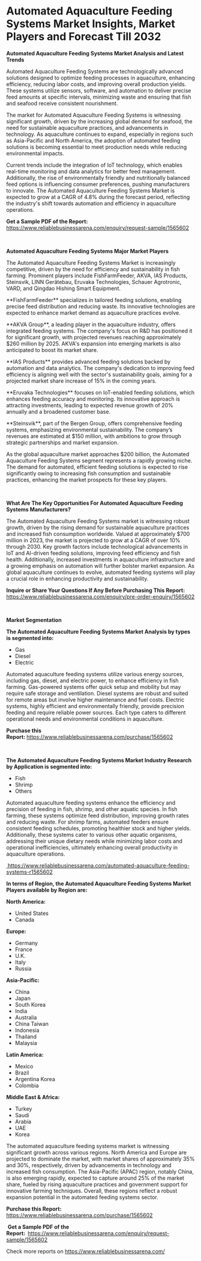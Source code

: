<p><h1>Automated Aquaculture Feeding Systems Market Insights, Market Players and Forecast Till 2032</h1></p><p><strong>Automated Aquaculture Feeding Systems Market Analysis and Latest Trends</strong></p>
<p><p>Automated Aquaculture Feeding Systems are technologically advanced solutions designed to optimize feeding processes in aquaculture, enhancing efficiency, reducing labor costs, and improving overall production yields. These systems utilize sensors, software, and automation to deliver precise feed amounts at specific intervals, minimizing waste and ensuring that fish and seafood receive consistent nourishment.</p><p>The market for Automated Aquaculture Feeding Systems is witnessing significant growth, driven by the increasing global demand for seafood, the need for sustainable aquaculture practices, and advancements in technology. As aquaculture continues to expand, especially in regions such as Asia-Pacific and North America, the adoption of automated feeding solutions is becoming essential to meet production needs while reducing environmental impacts.</p><p>Current trends include the integration of IoT technology, which enables real-time monitoring and data analytics for better feed management. Additionally, the rise of environmentally friendly and nutritionally balanced feed options is influencing consumer preferences, pushing manufacturers to innovate. The Automated Aquaculture Feeding Systems Market is expected to grow at a CAGR of 4.8% during the forecast period, reflecting the industry's shift towards automation and efficiency in aquaculture operations.</p></p>
<p><strong>Get a Sample PDF of the Report:&nbsp;</strong> <a href="https://www.reliablebusinessarena.com/enquiry/request-sample/1565602?utm_campaign=2141&utm_medium=2&utm_source=Github&utm_content=ia&utm_term=25022025&utm_id=automated-aquaculture-feeding-systems">https://www.reliablebusinessarena.com/enquiry/request-sample/1565602</a></p>
<p>&nbsp;</p>
<p><strong>Automated Aquaculture Feeding Systems Major Market Players</strong></p>
<p><p>The Automated Aquaculture Feeding Systems Market is increasingly competitive, driven by the need for efficiency and sustainability in fish farming. Prominent players include FishFarmFeeder, AKVA, IAS Products, Steinsvik, LINN Gerätebau, Eruvaka Technologies, Schauer Agrotronic, VARD, and Qingdao Hishing Smart Equipment.</p><p>**FishFarmFeeder** specializes in tailored feeding solutions, enabling precise feed distribution and reducing waste. Its innovative technologies are expected to enhance market demand as aquaculture practices evolve.</p><p>**AKVA Group**, a leading player in the aquaculture industry, offers integrated feeding systems. The company's focus on R&D has positioned it for significant growth, with projected revenues reaching approximately $260 million by 2025. AKVA's expansion into emerging markets is also anticipated to boost its market share.</p><p>**IAS Products** provides advanced feeding solutions backed by automation and data analytics. The company's dedication to improving feed efficiency is aligning well with the sector's sustainability goals, aiming for a projected market share increase of 15% in the coming years.</p><p>**Eruvaka Technologies** focuses on IoT-enabled feeding solutions, which enhances feeding accuracy and monitoring. Its innovative approach is attracting investments, leading to expected revenue growth of 20% annually and a broadened customer base.</p><p>**Steinsvik**, part of the Bergen Group, offers comprehensive feeding systems, emphasizing environmental sustainability. The company’s revenues are estimated at $150 million, with ambitions to grow through strategic partnerships and market expansion.</p><p>As the global aquaculture market approaches $200 billion, the Automated Aquaculture Feeding Systems segment represents a rapidly growing niche. The demand for automated, efficient feeding solutions is expected to rise significantly owing to increasing fish consumption and sustainable practices, enhancing the market prospects for these key players.</p></p>
<p>&nbsp;</p>
<p><strong>What Are The Key Opportunities For Automated Aquaculture Feeding Systems Manufacturers?</strong></p>
<p><p>The Automated Aquaculture Feeding Systems market is witnessing robust growth, driven by the rising demand for sustainable aquaculture practices and increased fish consumption worldwide. Valued at approximately $700 million in 2023, the market is projected to grow at a CAGR of over 10% through 2030. Key growth factors include technological advancements in IoT and AI-driven feeding solutions, improving feed efficiency and fish health. Additionally, increased investments in aquaculture infrastructure and a growing emphasis on automation will further bolster market expansion. As global aquaculture continues to evolve, automated feeding systems will play a crucial role in enhancing productivity and sustainability.</p></p>
<p><strong>Inquire or Share Your Questions If Any Before Purchasing This Report:</strong> <a href="https://www.reliablebusinessarena.com/enquiry/pre-order-enquiry/1565602?utm_campaign=2141&utm_medium=2&utm_source=Github&utm_content=ia&utm_term=25022025&utm_id=automated-aquaculture-feeding-systems">https://www.reliablebusinessarena.com/enquiry/pre-order-enquiry/1565602</a></p>
<p>&nbsp;</p>
<p><strong>Market Segmentation</strong></p>
<p><strong>The Automated Aquaculture Feeding Systems Market Analysis by types is segmented into:</strong></p>
<p><ul><li>Gas</li><li>Diesel</li><li>Electric</li></ul></p>
<p><p>Automated aquaculture feeding systems utilize various energy sources, including gas, diesel, and electric power, to enhance efficiency in fish farming. Gas-powered systems offer quick setup and mobility but may require safe storage and ventilation. Diesel systems are robust and suited for remote areas but involve higher maintenance and fuel costs. Electric systems, highly efficient and environmentally friendly, provide precision feeding and require reliable power sources. Each type caters to different operational needs and environmental conditions in aquaculture.</p></p>
<p><strong>Purchase this Report:&nbsp;</strong><a href="https://www.reliablebusinessarena.com/purchase/1565602?utm_campaign=2141&utm_medium=2&utm_source=Github&utm_content=ia&utm_term=25022025&utm_id=automated-aquaculture-feeding-systems">https://www.reliablebusinessarena.com/purchase/1565602</a></p>
<p>&nbsp;</p>
<p><strong>The Automated Aquaculture Feeding Systems Market Industry Research by Application is segmented into:</strong></p>
<p><ul><li>Fish</li><li>Shrimp</li><li>Others</li></ul></p>
<p><p>Automated aquaculture feeding systems enhance the efficiency and precision of feeding in fish, shrimp, and other aquatic species. In fish farming, these systems optimize feed distribution, improving growth rates and reducing waste. For shrimp farms, automated feeders ensure consistent feeding schedules, promoting healthier stock and higher yields. Additionally, these systems cater to various other aquatic organisms, addressing their unique dietary needs while minimizing labor costs and operational inefficiencies, ultimately enhancing overall productivity in aquaculture operations.</p></p>
<p><a href="https://www.reliablebusinessarena.com/automated-aquaculture-feeding-systems-r1565602?utm_campaign=2141&utm_medium=2&utm_source=Github&utm_content=ia&utm_term=25022025&utm_id=automated-aquaculture-feeding-systems">&nbsp;https://www.reliablebusinessarena.com/automated-aquaculture-feeding-systems-r1565602</a></p>
<p><strong>In terms of Region, the Automated Aquaculture Feeding Systems Market Players available by Region are:</strong></p>
<p>
    <p> <strong> North America: </strong>
        <ul>
            <li>United States</li>
            <li>Canada</li>
        </ul>
        </p> 
    <p> <strong> Europe: </strong>
        <ul>
            <li>Germany</li>
            <li>France</li>
            <li>U.K.</li>
            <li>Italy</li>
            <li>Russia</li>
        </ul>
        </p> 
    <p> <strong> Asia-Pacific: </strong>
        <ul>
            <li>China</li>
            <li>Japan</li>
            <li>South Korea</li>
            <li>India</li>
            <li>Australia</li>
            <li>China Taiwan</li>
            <li>Indonesia</li>
            <li>Thailand</li>
            <li>Malaysia</li>
        </ul>
        </p> 
    <p> <strong> Latin America: </strong>
        <ul>
            <li>Mexico</li>
            <li>Brazil</li>
            <li>Argentina Korea</li>
            <li>Colombia</li>
        </ul>
        </p> 
    <p> <strong> Middle East & Africa: </strong>
        <ul>
            <li>Turkey</li>
            <li>Saudi</li>
            <li>Arabia</li>
            <li>UAE</li>
            <li>Korea</li>
        </ul>
    </p>
    </p>
<p><p>The automated aquaculture feeding systems market is witnessing significant growth across various regions. North America and Europe are projected to dominate the market, with market shares of approximately 35% and 30%, respectively, driven by advancements in technology and increased fish consumption. The Asia-Pacific (APAC) region, notably China, is also emerging rapidly, expected to capture around 25% of the market share, fueled by rising aquaculture practices and government support for innovative farming techniques. Overall, these regions reflect a robust expansion potential in the automated feeding systems sector.</p></p>
<p><strong>Purchase this Report: </strong><a href="https://www.reliablebusinessarena.com/purchase/1565602?utm_campaign=2141&utm_medium=2&utm_source=Github&utm_content=ia&utm_term=25022025&utm_id=automated-aquaculture-feeding-systems">https://www.reliablebusinessarena.com/purchase/1565602</a></p>
<p>&nbsp;<strong>Get a Sample PDF of the Report:&nbsp;&nbsp;</strong><a href="https://www.reliablebusinessarena.com/enquiry/request-sample/1565602?utm_campaign=2141&utm_medium=2&utm_source=Github&utm_content=ia&utm_term=25022025&utm_id=automated-aquaculture-feeding-systems">https://www.reliablebusinessarena.com/enquiry/request-sample/1565602</a></p>
<p><strong></strong></p>
<p>Check more reports on <a href="https://www.reliablebusinessarena.com/?utm_campaign=2141&utm_medium=2&utm_source=Github&utm_content=ia&utm_term=25022025&utm_id=automated-aquaculture-feeding-systems">https://www.reliablebusinessarena.com/</a></p>